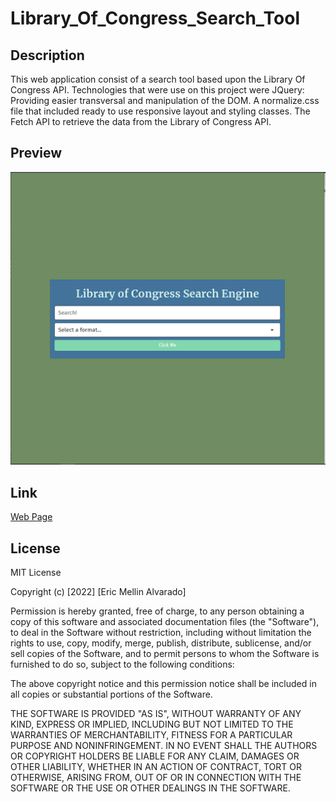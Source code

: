 # Library_Of_Congress_Search_Tool
## Description
This web application consist of a search tool based upon the Library Of Congress API. Technologies that were use on this project were JQuery: Providing easier transversal and manipulation of the DOM. A normalize.css file that included ready to use responsive layout and styling classes. The Fetch API to retrieve the data from the Library of Congress API.
## Preview
![An image of the website](assets/images/library_of_congress.png)
## Link
[Web Page](https://vsanomons1.github.io/Library_Of_Congress_Search_Tool/)
## License
MIT License

Copyright (c) [2022] [Eric Mellin Alvarado]

Permission is hereby granted, free of charge, to any person obtaining a copy of this software and associated documentation files (the "Software"), to deal in the Software without restriction, including without limitation the rights to use, copy, modify, merge, publish, distribute, sublicense, and/or sell copies of the Software, and to permit persons to whom the Software is furnished to do so, subject to the following conditions:

The above copyright notice and this permission notice shall be included in all copies or substantial portions of the Software.

THE SOFTWARE IS PROVIDED "AS IS", WITHOUT WARRANTY OF ANY KIND, EXPRESS OR IMPLIED, INCLUDING BUT NOT LIMITED TO THE WARRANTIES OF MERCHANTABILITY, FITNESS FOR A PARTICULAR PURPOSE AND NONINFRINGEMENT. IN NO EVENT SHALL THE AUTHORS OR COPYRIGHT HOLDERS BE LIABLE FOR ANY CLAIM, DAMAGES OR OTHER LIABILITY, WHETHER IN AN ACTION OF CONTRACT, TORT OR OTHERWISE, ARISING FROM, OUT OF OR IN CONNECTION WITH THE SOFTWARE OR THE USE OR OTHER DEALINGS IN THE SOFTWARE.